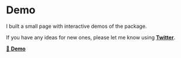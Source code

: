 # Demo

I built a small page with interactive demos of the package.

If you have any ideas for new ones, please let me know using [**Twitter**](https://twitter.com/yaeeelglx).

[👀 **Demo**](https://vueuse-gesture-demo.netlify.app)
